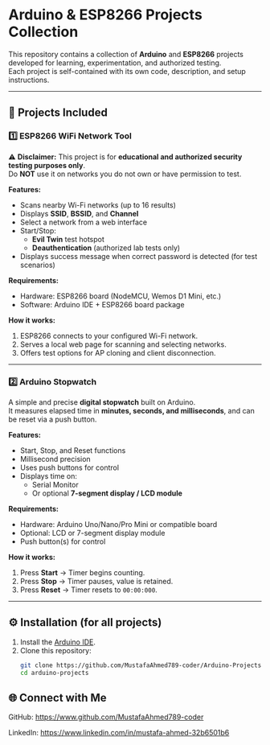 # Arduino & ESP8266 Projects Collection

This repository contains a collection of **Arduino** and **ESP8266** projects developed for learning, experimentation, and authorized testing.  
Each project is self-contained with its own code, description, and setup instructions.

---

## 📂 Projects Included

### 1️⃣ ESP8266 WiFi Network Tool

⚠️ **Disclaimer:** This project is for **educational and authorized security testing purposes only**.  
Do **NOT** use it on networks you do not own or have permission to test.

**Features:**
- Scans nearby Wi-Fi networks (up to 16 results)
- Displays **SSID**, **BSSID**, and **Channel**
- Select a network from a web interface
- Start/Stop:
  - **Evil Twin** test hotspot
  - **Deauthentication** (authorized lab tests only)
- Displays success message when correct password is detected (for test scenarios)

**Requirements:**
- Hardware: ESP8266 board (NodeMCU, Wemos D1 Mini, etc.)
- Software: Arduino IDE + ESP8266 board package

**How it works:**
1. ESP8266 connects to your configured Wi-Fi network.
2. Serves a local web page for scanning and selecting networks.
3. Offers test options for AP cloning and client disconnection.

---

### 2️⃣ Arduino Stopwatch

A simple and precise **digital stopwatch** built on Arduino.  
It measures elapsed time in **minutes, seconds, and milliseconds**, and can be reset via a push button.

**Features:**
- Start, Stop, and Reset functions
- Millisecond precision
- Uses push buttons for control
- Displays time on:
  - Serial Monitor
  - Or optional **7-segment display / LCD module**

**Requirements:**
- Hardware: Arduino Uno/Nano/Pro Mini or compatible board
- Optional: LCD or 7-segment display module
- Push button(s) for control

**How it works:**
1. Press **Start** → Timer begins counting.
2. Press **Stop** → Timer pauses, value is retained.
3. Press **Reset** → Timer resets to `00:00:000`.

---

## ⚙️ Installation (for all projects)

1. Install the [Arduino IDE](https://www.arduino.cc/en/software).
2. Clone this repository:
   ```bash
   git clone https://github.com/MustafaAhmed789-coder/Arduino-Projects.git
   cd arduino-projects

## 🌐 Connect with Me
GitHub: https://www.github.com/MustafaAhmed789-coder

LinkedIn: https://www.linkedin.com/in/mustafa-ahmed-32b6501b6
